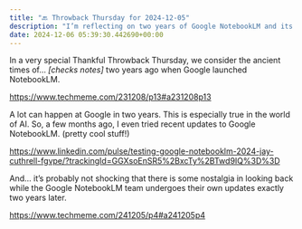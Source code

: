 ```yaml
---
title: "🔙 Throwback Thursday for 2024-12-05"
description: "I’m reflecting on two years of Google NotebookLM and its impressive AI updates."
date: 2024-12-06 05:39:30.442690+00:00
---
```


<!-- buttondown-editor-mode: fancy --><p>In a very special Thankful Throwback Thursday, we consider the ancient times of… <em>[checks notes]</em> two years ago when Google launched NotebookLM.</p><p><a target="_blank" rel="noopener noreferrer nofollow" href="https://www.techmeme.com/231208/p13#a231208p13">https://www.techmeme.com/231208/p13#a231208p13</a></p><p>A lot can happen at Google in two years. This is especially true in the world of AI. So, a few months ago, I even tried recent updates to Google NotebookLM. (pretty cool stuff!)</p><p><a target="_blank" rel="noopener noreferrer nofollow" href="https://www.linkedin.com/pulse/testing-google-notebooklm-2024-jay-cuthrell-fgvpe/?trackingId=GGXsoEnSR5%2BxcTy%2BTwd9IQ%3D%3D">https://www.linkedin.com/pulse/testing-google-notebooklm-2024-jay-cuthrell-fgvpe/?trackingId=GGXsoEnSR5%2BxcTy%2BTwd9IQ%3D%3D</a></p><p>And… it’s probably not shocking that there is some nostalgia in looking back while the Google NotebookLM team undergoes their own updates exactly two years later.</p><p><a target="_blank" rel="noopener noreferrer nofollow" href="https://www.techmeme.com/241205/p4#a241205p4">https://www.techmeme.com/241205/p4#a241205p4</a></p>